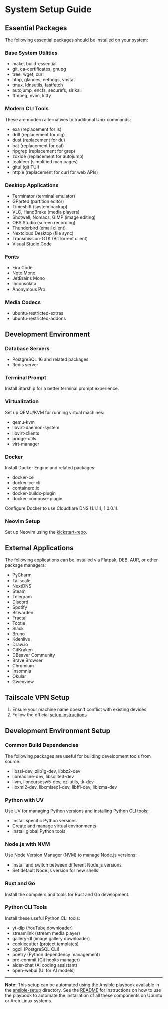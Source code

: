 # System Setup Guide

## Essential Packages

The following essential packages should be installed on your system:

### Base System Utilities
- make, build-essential
- git, ca-certificates, gnupg
- tree, wget, curl
- htop, glances, nethogs, vnstat
- tmux, ldnsutils, fastfetch
- autojump, encfs, securefs, sirikali
- ffmpeg, nvim, kitty

### Modern CLI Tools
These are modern alternatives to traditional Unix commands:
- exa (replacement for ls)
- drill (replacement for dig)
- dust (replacement for du)
- bat (replacement for cat)
- ripgrep (replacement for grep)
- zoxide (replacement for autojump)
- tealdeer (simplified man pages)
- gitui (git TUI)
- httpie (replacement for curl for web APIs)

### Desktop Applications
- Terminator (terminal emulator)
- GParted (partition editor)
- Timeshift (system backup)
- VLC, HandBrake (media players)
- Shotwell, Nomacs, GIMP (image editing)
- OBS Studio (screen recording)
- Thunderbird (email client)
- Nextcloud Desktop (file sync)
- Transmission-GTK (BitTorrent client)
- Visual Studio Code

### Fonts
- Fira Code
- Noto Mono
- JetBrains Mono
- Inconsolata
- Anonymous Pro

### Media Codecs
- ubuntu-restricted-extras
- ubuntu-restricted-addons

## Development Environment

### Database Servers
- PostgreSQL 16 and related packages
- Redis server

### Terminal Prompt
Install Starship for a better terminal prompt experience.

### Virtualization
Set up QEMU/KVM for running virtual machines:
- qemu-kvm
- libvirt-daemon-system
- libvirt-clients
- bridge-utils
- virt-manager

### Docker
Install Docker Engine and related packages:
- docker-ce
- docker-ce-cli
- containerd.io
- docker-buildx-plugin
- docker-compose-plugin

Configure Docker to use Cloudflare DNS (1.1.1.1, 1.0.0.1).

### Neovim Setup
Set up Neovim using the [kickstart-repo](https://github.com/nvim-lua/kickstart.nvim).

## External Applications

The following applications can be installed via Flatpak, DEB, AUR, or other package managers:
- PyCharm
- Tailscale
- NextDNS
- Steam
- Telegram
- Discord
- Spotify
- Bitwarden
- Fractal
- Tootle
- Slack
- Bruno
- Kdenlive
- Draw.io
- GitKraken
- DBeaver Community
- Brave Browser
- Chromium
- Insomnia
- Okular
- Gwenview

## Tailscale VPN Setup
1. Ensure your machine name doesn't conflict with existing devices
2. Follow the official [setup instructions](https://tailscale.com/download)

## Development Environment Setup

### Common Build Dependencies
The following packages are useful for building development tools from source:
- libssl-dev, zlib1g-dev, libbz2-dev
- libreadline-dev, libsqlite3-dev
- llvm, libncursesw5-dev, xz-utils, tk-dev
- libxml2-dev, libxmlsec1-dev, libffi-dev, liblzma-dev

### Python with UV
Use UV for managing Python versions and installing Python CLI tools:
- Install specific Python versions
- Create and manage virtual environments
- Install global Python tools

### Node.js with NVM
Use Node Version Manager (NVM) to manage Node.js versions:
- Install and switch between different Node.js versions
- Set default Node.js version for new shells

### Rust and Go
Install the compilers and tools for Rust and Go development.

### Python CLI Tools
Install these useful Python CLI tools:
- yt-dlp (YouTube downloader)
- streamlink (stream media player)
- gallery-dl (image gallery downloader)
- cookiecutter (project templates)
- pgcli (PostgreSQL CLI)
- poetry (Python dependency management)
- pre-commit (Git hooks manager)
- aider-chat (AI coding assistant)
- open-webui (UI for AI models)

---

**Note:** This setup can be automated using the Ansible playbook available in the [ansible-setup](ansible-setup/) directory. See the [README](ansible-setup/README.md) for instructions on how to use the playbook to automate the installation of all these components on Ubuntu or Arch Linux systems.
